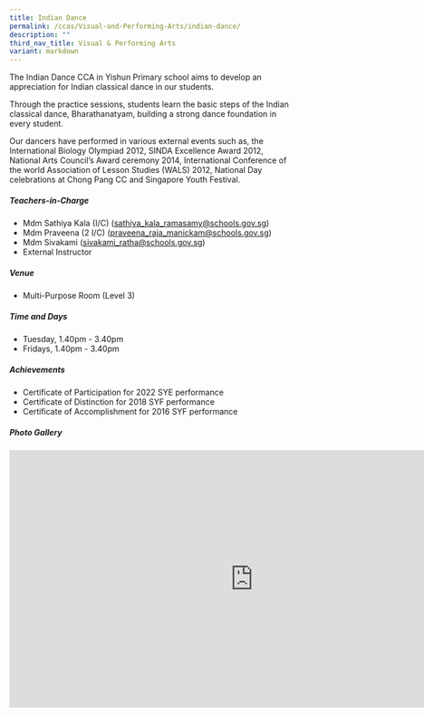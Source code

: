 ```yaml
---
title: Indian Dance
permalink: /ccas/Visual-and-Performing-Arts/indian-dance/
description: ""
third_nav_title: Visual & Performing Arts
variant: markdown
---
```

The Indian Dance CCA in Yishun Primary school aims to develop an appreciation for Indian classical dance in our students.     

Through the practice sessions, students learn the basic steps of the Indian classical dance, Bharathanatyam, building a strong dance foundation in every student.

Our dancers have performed in various external events such as, the International Biology Olympiad 2012, SINDA Excellence Award 2012, National Arts Council’s Award ceremony 2014, International Conference of the world Association of Lesson Studies (WALS) 2012, National Day celebrations at Chong Pang CC and Singapore Youth Festival. 

##### **Teachers-in-Charge**
* Mdm Sathiya Kala (I/C) (sathiya_kala_ramasamy@schools.gov.sg)
* Mdm Praveena (2 I/C) (praveena_raja_manickam@schools.gov.sg)
* Mdm Sivakami (sivakami_ratha@schools.gov.sg)
* External Instructor

##### **Venue**
* Multi-Purpose Room (Level 3)

##### **Time and Days**
* Tuesday, 1.40pm - 3.40pm
* Fridays, 1.40pm - 3.40pm

##### **Achievements**
* Certificate of Participation for 2022 SYE performance
* Certificate of Distinction for 2018 SYF performance   
* Certificate of Accomplishment for 2016 SYF performance

##### **Photo Gallery**

<iframe src="https://docs.google.com/presentation/d/e/2PACX-1vS-ksiBnr8DRgkQzReqb6VaLq6TR2UsIPAbY7r84tCTFGpwscFleW8FjlYP_4j0SjzZvEDZkdqqGAdm/embed?start=true&amp;loop=true&amp;delayms=5000" frameborder="0" width="860" height="455" allowfullscreen="true"></iframe>
